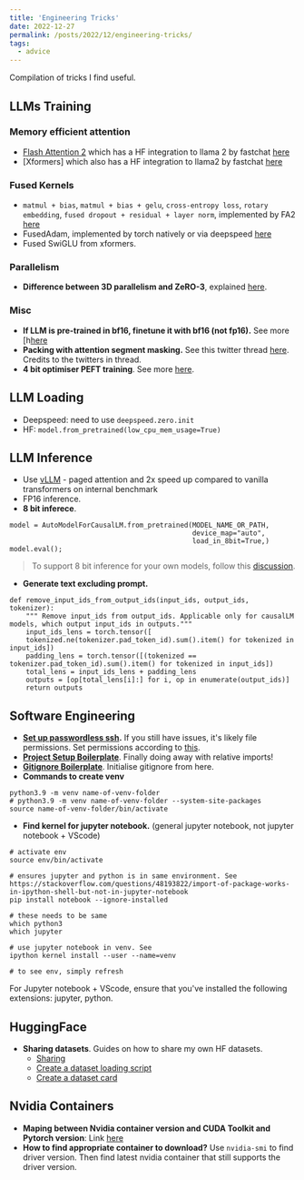```yaml
---
title: 'Engineering Tricks'
date: 2022-12-27
permalink: /posts/2022/12/engineering-tricks/
tags:
  - advice
---
```

Compilation of tricks I find useful.


## LLMs Training
### Memory efficient attention
- [Flash Attention 2](https://github.com/Dao-AILab/flash-attention) which has a HF integration to llama 2 by fastchat [here](https://github.com/lm-sys/FastChat/blob/main/fastchat/train/llama2_flash_attn_monkey_patch.py)
- [Xformers] which also has a HF integration to llama2 by fastchat [here](https://github.com/lm-sys/FastChat/blob/main/fastchat/train/llama_xformers_attn_monkey_patch.py)

### Fused Kernels
- `matmul + bias`, `matmul + bias + gelu`, `cross-entropy loss`, `rotary embedding`, `fused dropout + residual + layer norm`, implemented by FA2 [here](https://github.com/Dao-AILab/flash-attention/tree/main/training)
- FusedAdam, implemented by torch natively or via deepspeed [here](https://deepspeed.readthedocs.io/en/latest/optimizers.html)
- Fused SwiGLU from xformers.

### Parallelism
- **Difference between 3D parallelism and ZeRO-3**, explained [here](https://github.com/microsoft/DeepSpeed/discussions/1911~).

### Misc
- **If LLM is pre-trained in bf16, finetune it with bf16 (not fp16).** See more [h[here](https://huggingface.co/docs/transformers/v4.13.0/en/performance#bf16)
- **Packing with attention segment masking.** See this twitter thread [here](https://twitter.com/agihippo/status/1645798187339505666). Credits to the twitters in thread.
- **4 bit optimiser PEFT training**. See more [here](https://huggingface.co/blog/4bit-transformers-bitsandbytes).

## LLM Loading
- Deepspeed: need to use `deepspeed.zero.init`
- HF: `model.from_pretrained(low_cpu_mem_usage=True)`

## LLM Inference
- Use [vLLM](https://github.com/vllm-project/vllm) - paged attention and 2x speed up compared to vanilla transformers on internal benchmark
- FP16 inference.
- **8 bit inferece**. 

```
model = AutoModelForCausalLM.from_pretrained(MODEL_NAME_OR_PATH,
                                             device_map="auto",
                                             load_in_8bit=True,)
model.eval();
```

> To support 8 bit inference for your own models, follow this [discussion](https://github.com/huggingface/transformers/issues/22488). 

- **Generate text excluding prompt.**

```
def remove_input_ids_from_output_ids(input_ids, output_ids, tokenizer):
    """ Remove input_ids from output_ids. Applicable only for causalLM models, which output input_ids in outputs."""
    input_ids_lens = torch.tensor([
    tokenized.ne(tokenizer.pad_token_id).sum().item() for tokenized in input_ids])
    padding_lens = torch.tensor([(tokenized == tokenizer.pad_token_id).sum().item() for tokenized in input_ids])
    total_lens = input_ids_lens + padding_lens
    outputs = [op[total_lens[i]:] for i, op in enumerate(output_ids)]
    return outputs
```

## Software Engineering
- **[Set up passwordless ssh](https://linuxize.com/post/how-to-setup-passwordless-ssh-login/).** If you still have issues, it's likely file permissions. Set permissions according to [this](https://superuser.com/questions/215504/permissions-on-private-key-in-ssh-folder).
- **[Project Setup Boilerplate](https://goodresearch.dev/setup.html)**. Finally doing away with relative imports!
- **[Gitignore Boilerplate](https://github.com/github/gitignore/blob/main/Python.gitignore)**. Initialise gitignore from here.
- **Commands to create venv**

```
python3.9 -m venv name-of-venv-folder
# python3.9 -m venv name-of-venv-folder --system-site-packages  
source name-of-venv-folder/bin/activate
```

- **Find kernel for jupyter notebook.** (general jupyter notebook, not jupyter notebook + VScode) 

```
# activate env
source env/bin/activate

# ensures jupyter and python is in same environment. See https://stackoverflow.com/questions/48193822/import-of-package-works-in-ipython-shell-but-not-in-jupyter-notebook
pip install notebook --ignore-installed  

# these needs to be same
which python3
which jupyter

# use jupyter notebook in venv. See
ipython kernel install --user --name=venv

# to see env, simply refresh
```

For Jupyter notebook + VScode, ensure that you've installed the following extensions: jupyter, python.

## HuggingFace
- **Sharing datasets**. Guides on how to share my own HF datasets.
  - [Sharing](https://huggingface.co/docs/datasets/share)
  - [Create a dataset loading script](https://huggingface.co/docs/datasets/dataset_script#create-a-dataset-loading-script)
  - [Create a dataset card](https://huggingface.co/docs/datasets/dataset_card) 

## Nvidia Containers
- **Maping between Nvidia container version and CUDA Toolkit and Pytorch version**: Link [here](https://docs.nvidia.com/deeplearning/frameworks/pdf/PyTorch-Release-Notes.pdf)
- **How to find appropriate container to download?** Use `nvidia-smi` to find driver version. Then find latest nvidia container that still supports the driver version.
